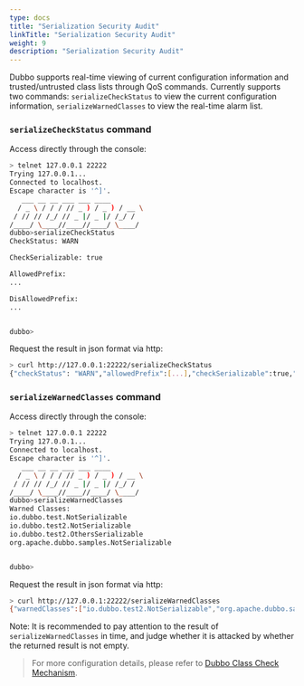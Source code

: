 ```yaml
---
type: docs
title: "Serialization Security Audit"
linkTitle: "Serialization Security Audit"
weight: 9
description: "Serialization Security Audit"
---
```


Dubbo supports real-time viewing of current configuration information and trusted/untrusted class lists through QoS commands. Currently supports two commands: `serializeCheckStatus` to view the current configuration information, `serializeWarnedClasses` to view the real-time alarm list.

### `serializeCheckStatus` command

Access directly through the console:
```bash
> telnet 127.0.0.1 22222
Trying 127.0.0.1...
Connected to localhost.
Escape character is '^]'.
   ___ __ __ ___ ___ ____
  / _ \ / / / // _ ) / _ ) / __ \
 / // // /_/ // _ |/ _ |/ /_/ /
/____/ \____//____//____/ \____/
dubbo>serializeCheckStatus
CheckStatus: WARN

CheckSerializable: true

AllowedPrefix:
...

DisAllowedPrefix:
...


dubbo>
```

Request the result in json format via http:
```bash
> curl http://127.0.0.1:22222/serializeCheckStatus
{"checkStatus": "WARN","allowedPrefix":[...],"checkSerializable":true,"disAllowedPrefix":[...]}
```

### `serializeWarnedClasses` command

Access directly through the console:
```bash
> telnet 127.0.0.1 22222
Trying 127.0.0.1...
Connected to localhost.
Escape character is '^]'.
   ___ __ __ ___ ___ ____
  / _ \ / / / // _ ) / _ ) / __ \
 / // // /_/ // _ |/ _ |/ /_/ /
/____/ \____//____//____/ \____/
dubbo>serializeWarnedClasses
Warned Classes:
io.dubbo.test.NotSerializable
io.dubbo.test2.NotSerializable
io.dubbo.test2.OthersSerializable
org.apache.dubbo.samples.NotSerializable


dubbo>
```

Request the result in json format via http:
```bash
> curl http://127.0.0.1:22222/serializeWarnedClasses
{"warnedClasses":["io.dubbo.test2.NotSerializable","org.apache.dubbo.samples.NotSerializable","io.dubbo.test.NotSerializable","io.dubbo.test2.OthersSerializable"]}
```

Note: It is recommended to pay attention to the result of `serializeWarnedClasses` in time, and judge whether it is attacked by whether the returned result is not empty.

> For more configuration details, please refer to [Dubbo Class Check Mechanism](/zh/docs3-v2/java-sdk/advanced-features-and-usage/security/class-check/).
